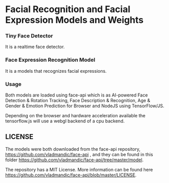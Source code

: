 # Facial Recognition and Facial Expression Models and Weights

### Tiny Face Detector

It is a realtime face detector.

### Face Expression Recognition Model

It is a models that recognizes facial expressions.

### Usage

Both models are loaded using face-api which is as AI-powered Face Detection & Rotation Tracking, Face Description & Recognition, Age & Gender & Emotion Prediction for Browser and NodeJS using TensorFlow/JS.

Depending on the browser and hardware acceleration available the tensorflow.js will use a webgl backend of a cpu backend.

## LICENSE

The models were both downloaded from the face-api repository, https://github.com/vladmandic/face-api , and they can be found in this folder https://github.com/vladmandic/face-api/tree/master/model.

The repository has a MIT License. More information can be found here https://github.com/vladmandic/face-api/blob/master/LICENSE.